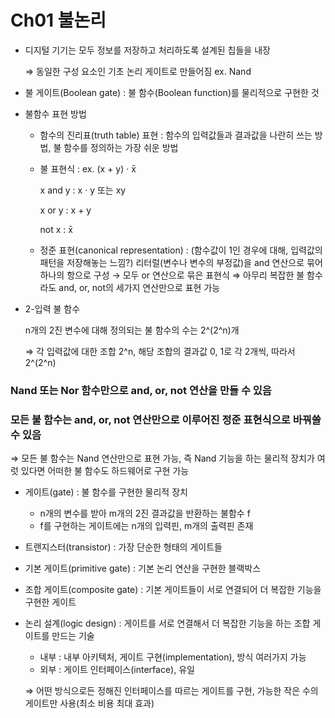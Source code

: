 # Ch01 불논리

- 디지털 기기는 모두 정보를 저장하고 처리하도록 설계된 칩들을 내장
    
    ⇒ 동일한 구성 요소인 기초 논리 게이트로 만들어짐 ex. Nand 
    

- 불 게이트(Boolean gate) : 불 함수(Boolean function)를 물리적으로 구현한 것

- 불함수 표현 방법
    - 함수의 진리표(truth table) 표현 : 함수의 입력값들과 결과값을 나란히 쓰는 방법, 불 함수를 정의하는 가장 쉬운 방법
    - 불 표현식 : ex. (x + y) · x̄
        
        x and y : x · y 또는 xy
        
        x or y : x + y
        
        not x : x̄
        
    - 정준 표현(canonical representation) : (함수값이 1인 경우에 대해, 입력값의 패턴을 저장해놓는 느낌?) 리터럴(변수나 변수의 부정값)을 and 연산으로 묶어 하나의 항으로 구성 → 모두 or 연산으로 묶은 표현식 ⇒ 아무리 복잡한 불 함수라도 and, or, not의 세가지 연산만으로 표현 가능

- 2-입력 불 함수
    
    n개의 2진 변수에 대해 정의되는 불 함수의 수는 2^(2^n)개 
    
    ⇒ 각 입력값에 대한 조합 2^n, 해당 조합의 결과값 0, 1로 각 2개씩, 따라서 2^(2^n)
    

### Nand 또는 Nor 함수만으로 and, or, not 연산을 만들 수 있음

### 모든 불 함수는 and, or, not 연산만으로 이루어진 정준 표현식으로 바꿔쓸 수 있음

⇒ 모든 불 함수는 Nand 연산만으로 표현 가능, 즉 Nand 기능을 하는 물리적 장치가 여럿 있다면 어떠한 불 함수도 하드웨어로 구현 가능 

- 게이트(gate) : 불 함수를 구현한 물리적 장치
    - n개의 변수를 받아 m개의 2진 결과값을 반환하는 불함수 f
    - f를 구현하는 게이트에는 n개의 입력핀, m개의 출력핀 존재
- 트랜지스터(transistor) : 가장 단순한 형태의 게이트들
- 기본 게이트(primitive gate) : 기본 논리 연산을 구현한 블랙박스
- 조합 게이트(composite gate) : 기본 게이트들이 서로 연결되어 더 복잡한 기능을 구현한 게이트

- 논리 설계(logic design) : 게이트를 서로 연결해서 더 복잡한 기능을 하는 조합 게이트를 만드는 기술
    - 내부 : 내부 아키텍처, 게이트 구현(implementation), 방식 여러가지 가능
    - 외부 : 게이트 인터페이스(interface), 유일
    
    ⇒ 어떤 방식으로든 정해진 인터페이스를 따르는 게이트를 구현, 가능한 작은 수의 게이트만 사용(최소 비용 최대 효과)
